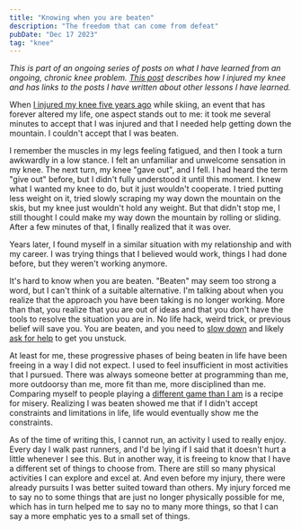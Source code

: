 ```yaml
---
title: "Knowing when you are beaten"
description: "The freedom that can come from defeat"
pubDate: "Dec 17 2023"
tag: "knee"
---
```


_This is part of an ongoing series of posts on what I have learned from an ongoing, chronic knee problem. [This post](/blog/knee-injury) describes how I injured my knee and has links to the posts I have written about other lessons I have learned._

When [I injured my knee five years ago](/blog/knee-injury) while skiing, an event that has forever altered my life, one aspect stands out to me: it took me several minutes to accept that I was injured and that I needed help getting down the mountain. I couldn't accept that I was beaten.

I remember the muscles in my legs feeling fatigued, and then I took a turn awkwardly in a low stance. I felt an unfamiliar and unwelcome sensation in my knee. The next turn, my knee "gave out", and I fell. I had heard the term "give out" before, but I didn't fully understood it until this moment. I knew what I wanted my knee to do, but it just wouldn't cooperate. I tried putting less weight on it, tried slowly scraping my way down the mountain on the skis, but my knee just wouldn't hold any weight. But that didn't stop me, I still thought I could make my way down the mountain by rolling or sliding. After a few minutes of that, I finally realized that it was over.

Years later, I found myself in a similar situation with my relationship and with my career. I was trying things that I believed would work, things I had done before, but they weren't working anymore.

It's hard to know when you are beaten. "Beaten" may seem too strong a word, but I can't think of a suitable alternative. I'm talking about when you realize that the approach you have been taking is no longer working. More than that, you realize that you are out of ideas and that you don't have the tools to resolve the situation you are in. No life hack, weird trick, or previous belief will save you. You are beaten, and you need to [slow down](/blog/slow-down) and likely [ask for help](/blog/ask-for-help) to get you unstuck.

At least for me, these progressive phases of being beaten in life have been freeing in a way I did not expect. I used to feel insufficient in most activities that I pursued. There was always someone better at programming than me, more outdoorsy than me, more fit than me, more disciplined than me. Comparing myself to people playing a [different game than I am](/blog/game) is a recipe for misery. Realizing I was beaten showed me that if I didn't accept constraints and limitations in life, life would eventually show me the constraints.

As of the time of writing this, I cannot run, an activity I used to really enjoy. Every day I walk past runners, and I'd be lying if I said that it doesn't hurt a little whenever I see this. But in another way, it is freeing to know that I have a different set of things to choose from. There are still so many physical activities I can explore and excel at. And even before my injury, there were already pursuits I was better suited toward than others. My injury forced me to say no to some things that are just no longer physically possible for me, which has in turn helped me to say no to many more things, so that I can say a more emphatic yes to a small set of things.
